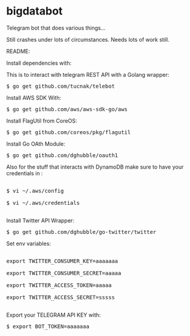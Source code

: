 # bigdatabot
Telegram bot that does various things...

Still crashes under lots of circumstances. Needs lots of work still.

README:

Install dependencies with:

This is to interact with telegram REST API with a Golang wrapper:
<pre>
$ go get github.com/tucnak/telebot
</pre>
Install AWS SDK With:
<pre>
$ go get github.com/aws/aws-sdk-go/aws
</pre>
Install FlagUtil from CoreOS:
<pre>
$ go get github.com/coreos/pkg/flagutil
</pre>
Install Go OAth Module:
<pre>
$ go get github.com/dghubble/oauth1
</pre>

Also for the stuff that interacts with DynamoDB make sure
to have your credentials in :
<pre>

$ vi ~/.aws/config

$ vi ~/.aws/credentials

</pre>


Install Twitter API Wrapper:

<pre>
$ go get github.com/dghubble/go-twitter/twitter
</pre>


Set env variables:
<pre>

export TWITTER_CONSUMER_KEY=aaaaaaa

export TWITTER_CONSUMER_SECRET=aaaaa

export TWITTER_ACCESS_TOKEN=aaaaa

export TWITTER_ACCESS_SECRET=sssss

</pre>




Export your TELEGRAM API KEY with:


<pre>
$ export BOT_TOKEN=aaaaaaa

</pre>
